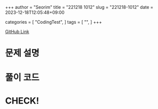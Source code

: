 +++
author = "Seorim"
title =  "221218 1012"
slug = "221218-1012"
date = 2023-12-18T12:05:48+09:00

categories = [
    "CodingTest",
]
tags = [
    "",
]
+++

[GitHub Link]()

# 문제 설명

# 풀이 코드

# CHECK!
